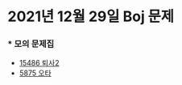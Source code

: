 # 2021년 12월 29일 Boj 문제

### \* 모의 문제집

- [15486 퇴사2](https://www.acmicpc.net/problem/15486)
- [5875 오타](https://www.acmicpc.net/problem/5875)
